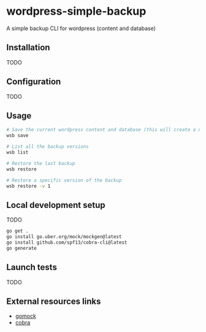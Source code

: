 # wordpress-simple-backup

A simple backup CLI for wordpress (content and database)

## Installation

TODO

## Configuration

TODO

## Usage

```bash
# Save the current wordpress content and database (this will create a new backup version)
wsb save

# List all the backup versions
wsb list

# Restore the last backup
wsb restore

# Restore a specific version of the backup
wsb restore -v 1
```

## Local development setup

TODO

```bash
go get .
go install go.uber.org/mock/mockgen@latest
go install github.com/spf13/cobra-cli@latest
go generate
```

## Launch tests

TODO

## External resources links

* [gomock](https://github.com/uber-go/mock)
* [cobra](https://github.com/spf13/cobra)
